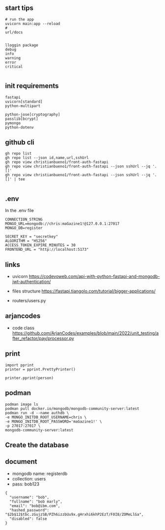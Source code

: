 ## start tips
```
# run the app
uvicorn main:app --reload
#
url/docs


lloggin package
debug
info
warning
error
critical


```

## init requirements
```
fastapi
uvicorn[standard]
python-multipart

python-jose[cryptography]
passlib[bcrypt]
pymongo
python-dotenv

```
## github cli
```
gh repo list
gh repo list --json id,name,url,sshUrl
gh repo view christianbueno1/front-auth-fastapi
gh repo view christianbueno1/front-auth-fastapi --json sshUrl --jq '.[]'
gh repo view christianbueno1/front-auth-fastapi --json sshUrl --jq '.[]' | tee


```

## .env
In the .env file

```
CONNECTION_STRING
MONGO_URL=mongodb://chris:maGazine1!@127.0.0.1:27017
MONGO_DB=register

SECRET_KEY = "secretkey"
ALGORITHM = "HS256"
ACCESS_TOKEN_EXPIRE_MINUTES = 30
FRONTEND_URL = "http://localhost:5173"
```

## links

- uvicorn  https://codevoweb.com/api-with-python-fastapi-and-mongodb-jwt-authentication/

- files structure https://fastapi.tiangolo.com/tutorial/bigger-applications/

- routers/users.py

## arjancodes

- code class https://github.com/ArjanCodes/examples/blob/main/2022/unit_testing/after_refactor/pay/processor.py


## print
```
import pprint
printer = pprint.PrettyPrinter()

printer.pprint(person)

```


## podman
```
podman image ls
podman pull docker.io/mongodb/mongodb-community-server:latest
podman run -d --name authdb \
-e MONGO_INITDB_ROOT_USERNAME=chris \
-e MONGO_INITDB_ROOT_PASSWORD='maGazine1!' \
-p 27017:27017 \
mongodb-community-server:latest

```

## Create the database


## document
- mongodb name: registerdb
- collection: users
- pass: bob123
```
{
  "username": "bob",
  "fullname": "bob marly",
  "email": "bob@ibm.com",
  "hashed_password": "$2b$12$tbc.zGujzSB/PZh6izzbUu9x.gHrxhi6khP2EzT/F0I8/ZOMeLlGa",
  "disabled": false
}

```
